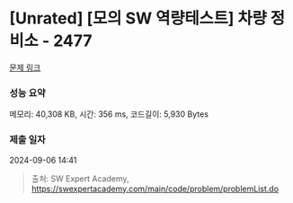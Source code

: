 # [Unrated] [모의 SW 역량테스트] 차량 정비소 - 2477 

[문제 링크](https://swexpertacademy.com/main/code/problem/problemDetail.do?contestProbId=AV6c6bgaIuoDFAXy) 

### 성능 요약

메모리: 40,308 KB, 시간: 356 ms, 코드길이: 5,930 Bytes

### 제출 일자

2024-09-06 14:41



> 출처: SW Expert Academy, https://swexpertacademy.com/main/code/problem/problemList.do
